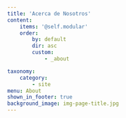 ```yaml
---
title: 'Acerca de Nosotros'
content:
    items: '@self.modular'
    order:
        by: default
        dir: asc
        custom:
            - _about

taxonomy:
    category:
        - site
menu: About
shown_in_footer: true
background_image: img-page-title.jpg
---
```

